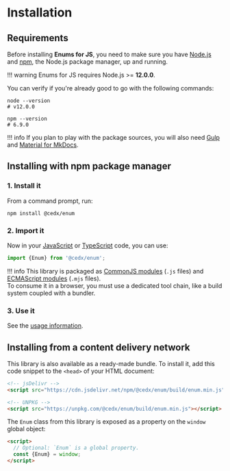 # Installation

## Requirements
Before installing **Enums for JS**, you need to make sure you have [Node.js](https://nodejs.org)
and [npm](https://www.npmjs.com), the Node.js package manager, up and running.

!!! warning
    Enums for JS requires Node.js >= **12.0.0**.
    
You can verify if you're already good to go with the following commands:

```shell
node --version
# v12.0.0

npm --version
# 6.9.0
```

!!! info
    If you plan to play with the package sources, you will also need
    [Gulp](https://gulpjs.com) and [Material for MkDocs](https://squidfunk.github.io/mkdocs-material).

## Installing with npm package manager

### 1. Install it
From a command prompt, run:

```shell
npm install @cedx/enum
```

### 2. Import it
Now in your [JavaScript](https://developer.mozilla.org/en-US/docs/Web/JavaScript) or [TypeScript](https://www.typescriptlang.org) code, you can use:

```ts
import {Enum} from '@cedx/enum';
```

!!! info
    This library is packaged as [CommonJS modules](https://nodejs.org/api/modules.html) (`.js` files) and [ECMAScript modules](https://nodejs.org/api/esm.html) (`.mjs` files).  
    To consume it in a browser, you must use a dedicated tool chain, like a build system coupled with a bundler.

### 3. Use it
See the [usage information](usage.md).

## Installing from a content delivery network
This library is also available as a ready-made bundle.
To install it, add this code snippet to the `<head>` of your HTML document:

```html
<!-- jsDelivr -->
<script src="https://cdn.jsdelivr.net/npm/@cedx/enum/build/enum.min.js"></script>

<!-- UNPKG -->
<script src="https://unpkg.com/@cedx/enum/build/enum.min.js"></script>
```

The `Enum` class from this library is exposed as a property on the `window` global object:

```html
<script>
  // Optional: `Enum` is a global property.
  const {Enum} = window;
</script>
```
